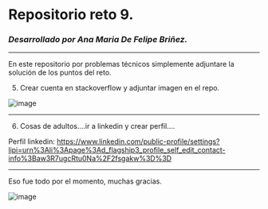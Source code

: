 # Repositorio reto 9. 
### _Desarrollado por Ana Maria De Felipe Briñez._
---
En este repositorio por problemas técnicos simplemente adjuntare la solución de los puntos del reto. 

5. Crear cuenta en stackoverflow y adjuntar imagen en el repo. 

![image](https://github.com/AnaMariaDeFelipeB/Repo-reto9/assets/124607045/cbf228d4-7b49-456b-be7e-41112236036a)

--- 
6. Cosas de adultos....ir a linkedin y crear perfil....

Perfil linkedin: https://www.linkedin.com/public-profile/settings?lipi=urn%3Ali%3Apage%3Ad_flagship3_profile_self_edit_contact-info%3Baw3R7ugcRtu0Na%2F2fsgakw%3D%3D 

---

Eso fue todo por el momento, muchas gracias. 

![image](https://github.com/AnaMariaDeFelipeB/Repo-reto9/assets/124607045/38a771b9-3fe2-41f4-b48d-71911add8a09)

